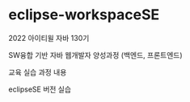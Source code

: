 # eclipse-workspaceSE

2022 아이티윌 자바 130기

SW융합 기반 자바 웹개발자 양성과정 (백엔드, 프론트엔드)

교육 실습 과정 내용

eclipseSE 버전 실습

